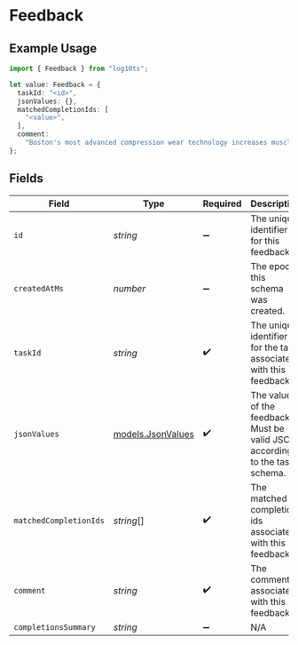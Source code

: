 # Feedback

## Example Usage

```typescript
import { Feedback } from "log10ts";

let value: Feedback = {
  taskId: "<id>",
  jsonValues: {},
  matchedCompletionIds: [
    "<value>",
  ],
  comment:
    "Boston's most advanced compression wear technology increases muscle oxygenation, stabilizes active muscles",
};
```

## Fields

| Field                                                                        | Type                                                                         | Required                                                                     | Description                                                                  |
| ---------------------------------------------------------------------------- | ---------------------------------------------------------------------------- | ---------------------------------------------------------------------------- | ---------------------------------------------------------------------------- |
| `id`                                                                         | *string*                                                                     | :heavy_minus_sign:                                                           | The unique identifier for this feedback.                                     |
| `createdAtMs`                                                                | *number*                                                                     | :heavy_minus_sign:                                                           | The epoch this schema was created.                                           |
| `taskId`                                                                     | *string*                                                                     | :heavy_check_mark:                                                           | The unique identifier for the task associated with this feedback.            |
| `jsonValues`                                                                 | [models.JsonValues](../models/jsonvalues.md)                                 | :heavy_check_mark:                                                           | The values of the feedback. Must be valid JSON according to the task schema. |
| `matchedCompletionIds`                                                       | *string*[]                                                                   | :heavy_check_mark:                                                           | The matched completion ids associated with this feedback.                    |
| `comment`                                                                    | *string*                                                                     | :heavy_check_mark:                                                           | The comment associated with this feedback.                                   |
| `completionsSummary`                                                         | *string*                                                                     | :heavy_minus_sign:                                                           | N/A                                                                          |